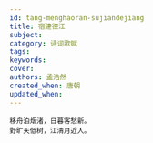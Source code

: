 ```yaml
---
id: tang-menghaoran-sujiandejiang
title: 宿建德江
subject: 
category: 诗词歌赋
tags: 
keywords: 
cover: 
authors: 孟浩然
created_when: 唐朝
updated_when: 
---
```


```
移舟泊烟渚，日暮客愁新。
野旷天低树，江清月近人。
```
